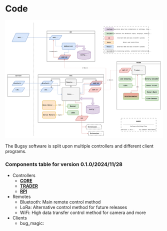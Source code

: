 # Code

<p align="center">
    <img src="./export/bugsy_code_structure.svg" />
</p>

The Bugsy software is split upon multiple controllers and different client programs.

### Components table for version 0.1.0/2024/11/28

- Controllers
  - [**CORE**](bugsy_core/README.md)
  - [**TRADER**]()
  - [**RPI**]()
- Remotes
  - Bluetooth: Main remote control method
  - LoRa: Alternative control method for future releases
  - WiFi: High data transfer control method for camera and more
- Clients
  - bug_magic: 